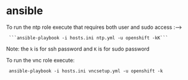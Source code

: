 # ansible

To run the ntp role execute that requires both user and sudo access :--> 
     
     ```ansible-playbook -i hosts.ini ntp.yml -u openshift -kK```

Note: the `k` is for ssh password and `K` is for sudo password

To run the vnc role execute: 

``` ansible-playbook -i hosts.ini vncsetup.yml -u openshift -k```
